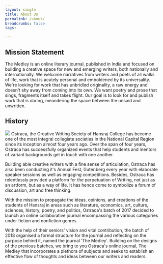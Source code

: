 ```yaml
---
layout: single
title: About Us
permalink: /about/
breadcrumbs: false
tags:

---
```


## Mission Statement

The Medley is an online literary journal, published in India and focused on building a creative space for new and emerging writers, both nationally and internationally. We welcome narratives from writers and poets of all walks of life, work that is acutely personal and emboldened by its universality. We're looking for work that has unbridled originality, a raw energy and doesn't shy away from coming into its own. We want poetry and prose that sings, fragments itself and takes flight. Our goal is to look for and publish work that is daring, meandering the space between the unsaid and unwritten.

## History

<img src="/assets/img/ostraca.jpg">
Ostraca, the Creative Writing Society of Hansraj College has become one of the most integral collegiate societies in the National Capital Region since its inception almost four years ago. Over the span of four years, Ostraca has successfully organized events that help students and mentors of variant backgrounds get in touch with one another. 

Building able creative writers with a fine sense of articulation, Ostraca has also been conducting it's Annual Fest, Gutenberg every year with elaborate speaker sessions as well as engaging competitions. Besides, Ostraca has relentlessly provided a platform for the perpetuation of Writing, not just as an artform, but as a way of life. It has hence come to symbolize a forum of discussion, art and free thinking.

With the mission to propagate the ideas, opinions, and creations of the students of Hansraj in areas such as literature, economics, art, culture, sciences, history, poetry, and politics, Ostraca's batch of 2017 decided to launch an online collaborative journal encompassing the various categories under fiction and nonfiction genres.

With the help of their seniors' vision and vital contribution, the batch of 2018 organised a formal structure for the journal and reflecting on the purpose behind it, named the journal 'The Medley'. Building on the designs of the previous batches, we bring to you Ostraca's online journal, The Medley that incorporates a plethora of subjects and seeks to establish an effective flow of thoughts and ideas between our writers and readers.
